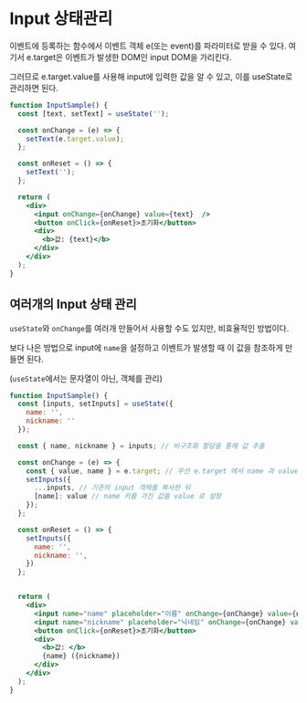 # Input 상태관리

이벤트에 등록하는 함수에서 이벤트 객체 e(또는 event)를 파라미터로 받을 수 있다. 여기서 e.target은 이벤트가 발생한 DOM인 input DOM을 가리킨다.

그러므로 e.target.value를 사용해 input에 입력한 값을 알 수 있고, 이를 useState로 관리하면 된다.

```jsx
function InputSample() {
  const [text, setText] = useState('');

  const onChange = (e) => {
    setText(e.target.value);
  };

  const onReset = () => {
    setText('');
  };

  return (
    <div>
      <input onChange={onChange} value={text}  />
      <button onClick={onReset}>초기화</button>
      <div>
        <b>값: {text}</b>
      </div>
    </div>
  );
}
```



## 여러개의 Input 상태 관리

`useState`와 `onChange`를 여러개 만들어서 사용할 수도 있지만, 비효율적인 방법이다.

보다 나은 방법으로 input에 `name`을 설정하고 이벤트가 발생할 때 이 값을 참조하게 만들면 된다.

(`useState`에서는 문자열이 아닌, 객체를 관리)



```jsx
function InputSample() {
  const [inputs, setInputs] = useState({
    name: '',
    nickname: ''
  });

  const { name, nickname } = inputs; // 비구조화 할당을 통해 값 추출

  const onChange = (e) => {
    const { value, name } = e.target; // 우선 e.target 에서 name 과 value 를 추출
    setInputs({
      ...inputs, // 기존의 input 객체를 복사한 뒤
      [name]: value // name 키를 가진 값을 value 로 설정
    });
  };

  const onReset = () => {
    setInputs({
      name: '',
      nickname: '',
    })
  };


  return (
    <div>
      <input name="name" placeholder="이름" onChange={onChange} value={name} />
      <input name="nickname" placeholder="닉네임" onChange={onChange} value={nickname}/>
      <button onClick={onReset}>초기화</button>
      <div>
        <b>값: </b>
        {name} ({nickname})
      </div>
    </div>
  );
}

```

